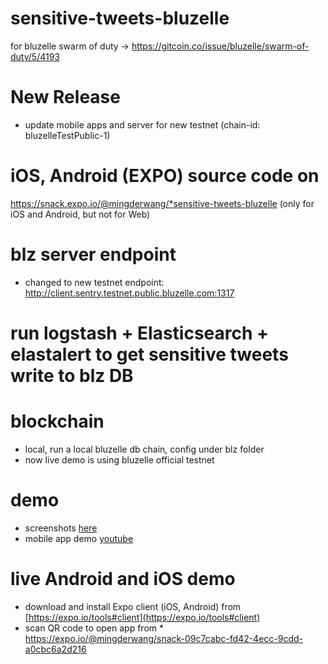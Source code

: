 # sensitive-tweets-bluzelle
for bluzelle swarm of duty -> https://gitcoin.co/issue/bluzelle/swarm-of-duty/5/4193

# New Release
* update mobile apps and server for new testnet (chain-id: bluzelleTestPublic-1)

# iOS, Android (EXPO) source code on 
https://snack.expo.io/@mingderwang/*sensitive-tweets-bluzelle (only for iOS and Android, but not for Web)

# blz server endpoint
* changed to new testnet endpoint: http://client.sentry.testnet.public.bluzelle.com:1317

# run logstash + Elasticsearch + elastalert to get sensitive tweets write to blz DB

# blockchain
* local, run a local bluzelle db chain, config under blz folder
* now live demo is using bluzelle official testnet

# demo
* screenshots [here](https://github.com/mingderwang/sensitive-tweets-bluzelle/tree/master/demo)
* mobile app demo [youtube](https://youtu.be/-Og8sYlcQ1Q)

# live Android and iOS demo
* download and install Expo client (iOS, Android) from [https://expo.io/tools#client](https://expo.io/tools#client)
* scan QR code to open app from * https://expo.io/@mingderwang/snack-09c7cabc-fd42-4ecc-9cdd-a0cbc6a2d216

